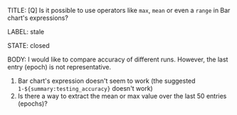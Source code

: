 TITLE:
[Q] Is it possible to use operators like `max`, `mean` or even a `range` in Bar chart's expressions?

LABEL:
stale

STATE:
closed

BODY:
I would like to compare accuracy of different runs. However, the last entry (epoch) is not representative.

1. Bar chart's expression doesn't seem to work (the suggested `1-${summary:testing_accuracy}` doesn't work)
2. Is there a way to extract the mean or max value over the last 50 entries (epochs)?

